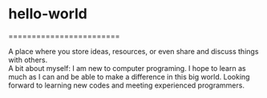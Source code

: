 # hello-world
========================

A place where you store ideas, resources, or even share and discuss things with others.  
A bit about myself: I am new to computer programing. I hope to learn as much as I can and be able to make a difference in this big world. Looking forward to learning new codes and meeting experienced programmers.

